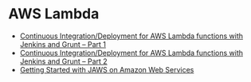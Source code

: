 # AWS Lambda

- [Continuous Integration/Deployment for AWS Lambda functions with Jenkins and Grunt – Part 1](https://aws.amazon.com/blogs/compute/continuous-integration-deployment-for-aws-lambda-functions-with-jenkins-and-grunt-part-1/)
- [Continuous Integration/Deployment for AWS Lambda functions with Jenkins and Grunt – Part 2](https://aws.amazon.com/blogs/compute/continuous-integration-deployment-for-aws-lambda-functions-with-jenkins-and-grunt-part-2/)
- [Getting Started with JAWS on Amazon Web Services](https://aws.amazon.com/blogs/compute/getting-started-with-jaws-on-amazon-web-services/)